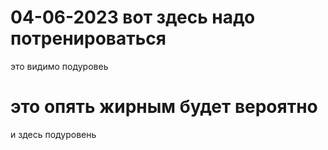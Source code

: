 # 04-06-2023 вот здесь надо потренироваться
это видимо подуровеь
# это опять жирным будет вероятно
  и здесь подуровень
